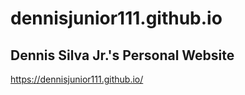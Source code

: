 # dennisjunior111.github.io
## Dennis Silva Jr.'s Personal Website
https://dennisjunior111.github.io/
